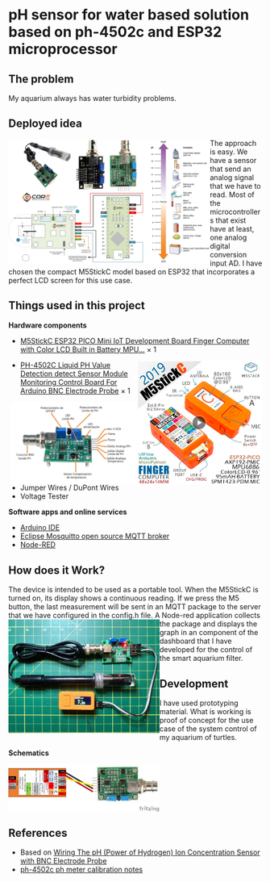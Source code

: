 # pH sensor for water based solution based on ph-4502c and ESP32 microprocessor 

## The problem
My aquarium always has water turbidity problems.

## Deployed idea

<img src="images/pH-Sensor-Board-Arduino-Microcontroller-Electrode-Probe-Sensor-14core.png" width="400" align="left" />

The approach is easy. We have a sensor that send an analog signal that we have to read. Most of the microcontrollers that exist have at least, one analog digital conversion input AD. I have chosen the compact M5StickC model based on ESP32 that incorporates a perfect LCD screen for this use case.

## Things used in this project
**Hardware components**

- [M5StickC ESP32 PICO Mini IoT Development Board Finger Computer with Color LCD Built in Battery MPU...](https://www.aliexpress.com/item/32985247364.html) ×	1	 
<img src="images/M5StickC.png" width="250" align="right" />

- [PH-4502C Liquid PH Value Detection detect Sensor Module Monitoring Control Board For Arduino BNC Electrode Probe](https://www.aliexpress.com/item/32957428276.html) ×	1	
<img src="images/ph-4502_pinout.png" width="250" align="right" />

- Jumper Wires / DuPont Wires
- Voltage Tester

**Software apps and online services**
- [Arduino IDE](https://www.hackster.io/arduino/products/arduino-ide?ref=project-8e87cc)
- [Eclipse Mosquitto open source MQTT broker](https://mosquitto.org/)
- [Node-RED](https://nodered.org/)

## How does it Work?
The device is intended to be used as a portable tool. When the M5StickC is turned on, its display shows a continuous reading. If we press the M5 button, the last measurement will be sent in an MQTT package to the server that we have configured in the config.h file.
<img src="images/M5StickC_PH_sensor_test.png" width="300" align="left" />
A Node-red application collects the package and displays the graph in an component of the dashboard that I have developed for the control of the smart aquarium filter.

## Development
I have used prototyping material. What is working is proof of concept for the use case of the system control of my aquarium of turtles.

**Schematics**

<img src="images/M5StickC_PH_sensor_bb.png" width="300"  align="center" /> 

## References
* Based on [Wiring The pH (Power of Hydrogen) Ion Concentration Sensor with BNC Electrode Probe](https://www.14core.com/wiring-the-ph-power-hydrogen-sensor-bnc-electrode-probe-with-microcontroller/)
* [ph-4502c ph meter calibration notes](https://tlfong01.blog/2019/04/26/ph-4502c-ph-meter-calibration-notes/)
